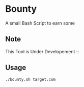# Bounty $$$$
A small Bash Script to earn some $$$$


## Note
This Tool is Under Developement ::

## Usage
```
./bounty.sh target.com
```
